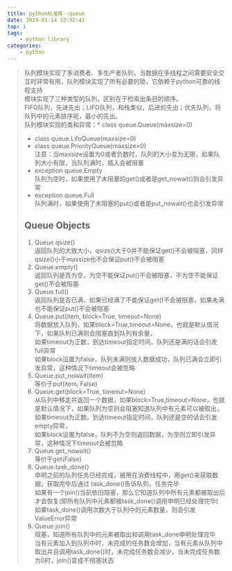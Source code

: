 ```yaml
---
title: python标准库--queue
date: 2019-01-14 12:52:41
top: 1
tags: 
	- python library
categories: 
	- python
---
```


> 队列模块实现了多消费者、多生产者队列，当数据在多线程之间需要安全交互时非常有用，队列模块实现了所有必要的锁，它依赖于python可靠的线程支持  
> 模块实现了三种类型的队列，区别在于检索出条目的顺序。  
> FIFO队列，先进先出；LIFO队列，和栈类似，后进的先出；优先队列，将队列中的元素排序呢，最小的先出。  
> 队列模块实现的类和异常：*   class queue.Queue(maxsize=0)
> *   class queue.LifoQueue(maxsize=0)
> *   class queue.PriorityQueue(maxsize=0)  
>     注意：当maxsize设置为0或者负数时，队列的大小变为无限，如果队列大小有限，当队列满时，插入会被阻塞
> *   exception queue.Empty  
>     队列为空时，如果使用了未阻塞的get()或者是get_nowait()则会引发异常
> *   exception queue.Full  
>     队列满时，如果使用了未阻塞的put()或者是put_nowait()也会引发异常
> 
> Queue Objects
> -------------
> 
> 1.  Queue.qsize()  
>     返回队列的大致大小，qsize()大于0并不能保证get()不会被阻塞，同样qsize()小于maxsize也不会保证put()不会被阻塞
> 2.  Queue.empty()  
>     返回队列是否为空，为空不能保证put()不会被阻塞，不为空不能保证get()不会被阻塞
> 3.  Queue.full()  
>     返回队列是否已满，如果已经满了不能保证get()不会被阻塞，如果未满也不能保证put()不会被阻塞
> 4.  Queue.put(item, block=True, timeout=None)  
>     将数据放入队列，如果block=True,timeout=None，也就是默认情况下，如果队列已满则会阻塞直到队列有余量，  
>     如果timeout为正数，到达timeout指定时间，队列还是满的话会引发full异常  
>     如果block设置为false，队列未满则放入数据成功，队列已满会立即引发异常，这种情况下timeout会被忽略
> 5.  Queue.put_nowait(item)  
>     等价于put(item, False)
> 6.  Queue.get(block=True, timeout=None)  
>     从队列中移走并返回一个数据，如果block=True,timeout=None，也就是默认情况下，如果队列为空则会阻塞知道队列中有元素可以被取出，  
>     如果timeout为正数，到达timeout指定时间，队列还是空的话会引发empty异常，  
>     如果block设置为false，队列不为空则返回数据，为空则立即引发异常，这种情况下timeout会被忽略
> 7.  Queue.get_nowait()  
>     等价于get(False)
> 8.  Queue.task_done()  
>     申明之前的队列任务已经完成，被用在消费线程中，用get()来获取数据，获取完毕后通过 task_done()告诉队列，任务完毕  
>     如果有一个join()当前依旧阻塞，那么它知道队列中所有元素都被取出后才会恢复(即所有队列中元素都被task_done()调用申明已经处理完毕)  
>     如果task_done()调用次数大于队列中的元素数量，则会引发ValueError异常
> 9.  Queue.join()  
>     阻塞，知道所有队列中的元素被取出和调用task_done申明处理完毕  
>     当有元素加入到队列中时，未完成的任务数会增加，当有元素从队列中取出并且调用task_done()时，未完成任务数会减少，当未完成任务数为0时，join()变成不阻塞状态